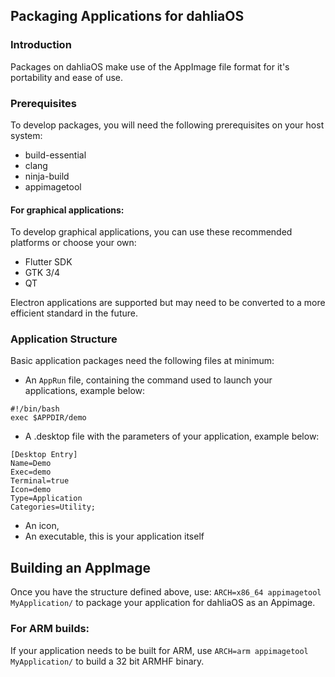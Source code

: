 ## Packaging Applications for dahliaOS
### Introduction
Packages on dahliaOS make use of the AppImage file format for it's portability and ease of use. 
### Prerequisites
To develop packages, you will need the following prerequisites on your host system:
* build-essential
* clang
* ninja-build
* appimagetool

#### For graphical applications:
To develop graphical applications, you can use these recommended platforms or choose your own:
* Flutter SDK
* GTK 3/4
* QT

Electron applications are supported but may need to be converted to a more efficient standard in the future.

### Application Structure
Basic application packages need the following files at minimum:

* An `AppRun` file, containing the command used to launch your applications, example below:
```shell
#!/bin/bash
exec $APPDIR/demo
```
* A .desktop file with the parameters of your application, example below:
```
[Desktop Entry]
Name=Demo
Exec=demo
Terminal=true
Icon=demo
Type=Application
Categories=Utility;
```
* An icon, 
* An executable, this is your application itself

## Building an AppImage

Once you have the structure defined above, use:
```ARCH=x86_64 appimagetool MyApplication/```
to package your application for dahliaOS as an Appimage.

### For ARM builds:
If your application needs to be built for ARM, use 
```ARCH=arm appimagetool MyApplication/```
to build a 32 bit ARMHF binary.
